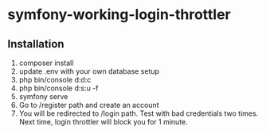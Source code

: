 # symfony-working-login-throttler

## Installation

1. composer install
2. update .env with your own database setup
3. php bin/console d:d:c
4. php bin/console d:s:u -f
5. symfony serve
6. Go to /register path and create an account
7. You will be redirected to /login path. Test with bad credentials two times. Next time, login throttler will block you for 1 minute.
